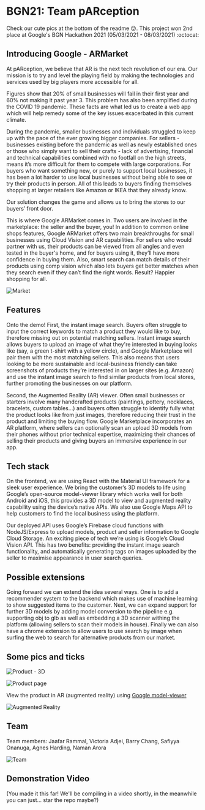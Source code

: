 # BGN21: Team pARception

Check our cute pics at the bottom of the readme 😜. This project won 2nd place at Google's BGN Hackathon 2021 (05/03/2021 - 08/03/2021) :octocat:

## Introducing Google - ARMarket
At pARception, we believe that AR is the next tech revolution of our era. Our mission is to try and level the playing field by making the technologies and services used by big players more accessible for all.

Figures show that 20% of small businesses will fail in their first year and 60% not making it past year 3. This problem has also been amplified during the COVID 19 pandemic. These facts are what led us to create a web app which will help remedy some of the key issues exacerbated in this current climate.

During the pandemic, smaller businesses and individuals struggled to keep up with the pace of the ever growing bigger companies. For sellers - businesses existing before the pandemic as well as newly established ones or those who simply want to sell their crafts - lack of advertising, financial and technical capabilities combined with no footfall on the high streets, means it’s more difficult for them to compete with large corporations. For buyers who want something new, or purely to support local businesses, it has been a lot harder to use local businesses without being able to see or try their products in person. 
All of this leads to buyers finding themselves shopping at larger retailers like Amazon or IKEA that they already know.

Our solution changes the game and allows us to bring the stores to our buyers’ front door.

This is where Google ARMarket comes in. Two users are involved in the marketplace: the seller and the buyer, you! In addition to common online shops features, Google ARMarket offers two main breakthroughs for small businesses using Cloud Vision and AR capabilities. For sellers who would partner with us, their products can be viewed from all angles and even tested in the buyer's home, and for buyers using it, they’ll have more confidence in buying them. Also, smart search can match details of their products using comp vision which also lets buyers get better matches when they search even if they can’t find the right words. Result? Happier shopping for all.

![Market](info/market.png)

## Features
Onto the demo! First, the instant image search. Buyers often struggle to input the correct keywords to match a product they would like to buy, therefore missing out on potential matching sellers. Instant image search allows buyers to upload an image of what they're interested in buying looks like (say, a green t-shirt with a yellow circle), and Google Marketplace will pair them with the most matching sellers. This also means that users looking to be more sustainable and local-business friendly can take screenshots of products they’re interested in on larger sites (e.g. Amazon) and use the instant image search to find similar products from local stores, further promoting the businesses on our platform.

Second, the Augmented Reality (AR) viewer. Often small businesses or starters involve many handcrafted products (paintings, pottery, necklaces, bracelets, custom tables...) and buyers often struggle to identify fully what the product looks like from just images, therefore reducing their trust in the product and limiting the buying flow. Google Marketplace incorporates an AR platform, where sellers can optionally scan an upload 3D models from their phones without prior technical expertise, maximizing their chances of selling their products and giving buyers an immersive experience in our app.

## Tech stack
On the frontend, we are using React with the Material UI framework for a sleek user experience. We bring the customer’s 3D models to life using Google’s open-source model-viewer library which works well for both Android and iOS, this provides a 3D model to view and augmented reality capability using the device’s native APIs. We also use Google Maps API to help customers to find the local business using the platform.

Our deployed API uses Google’s Firebase cloud functions with NodeJS/Express to upload models, product and seller information to Google Cloud Storage. An exciting piece of tech we’re using is Google’s Cloud Vision API. This has two benefits: providing the instant image search functionality, and automatically generating tags on images uploaded by the seller to maximise appearance in user search queries.

## Possible extensions
Going forward we can extend the idea several ways. One is to add a recommender system to the backend which makes use of machine learning to show suggested items to the customer. Next, we can expand support for further 3D models by adding model conversion to the pipeline e.g. supporting obj to glb as well as embedding a 3D scanner withing the platform (allowing sellers to scan their models in house). Finally we can also have a chrome extension to allow users to use search by image when surfing the web to search for alternative products from our market.

## Some pics and ticks

![Product - 3D](info/product.gif)

![Product page](info/product-page.png)

View the product in AR (augmented reality) using [Google model-viewer](https://github.com/google/model-viewer)

![Augmented Reality](info/ar.png)

## Team

Team members: Jaafar Rammal, Victoria Adjei, Barry Chang, Safiyya Onanuga, Agnes Harding, Naman Arora

![Team](info/team.png)

## Demonstration Video

(You made it this far! We'll be compiling in a video shortly, in the meanwhile you can just... star the repo maybe?)
